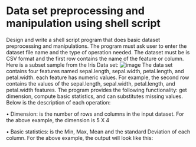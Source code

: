 # Data set preprocessing and manipulation using shell script
Design and write a shell script program that does basic dataset preprocessing and manipulations. The program must ask user to enter the dataset file name and the type of operation needed. The dataset must be is CSV format and the first row contains the name of the feature or column. Here is a subset sample from the Iris Data set:
![image](https://github.com/Yousef301/data-set-preprocessing-and-manipulation-using-shell-script/assets/102422691/b12e89ab-9eba-4a3c-9e53-bd9a437c3b55)
The data set contains four features named sepal.length, sepal.width, petal.length, and petal.width. each feature has numeric values. For example, the second row contains the values of the sepal.length, sepal.width, petal.length, and petal.width features.
The program provides the following functionality: get dimension, compute basic statistics, and can substitutes missing values. Below is the description of each operation:
    
• Dimension: is the number of rows and columns in the input dataset. For the above example, the dimension is 5 X 4
    
• Basic statistics: is the Min, Max, Mean and the standard Deviation of each column. For the above example, the output will look like this:
